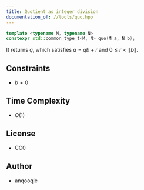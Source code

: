 ```yaml
---
title: Quotient as integer division
documentation_of: //tools/quo.hpp
---
```


```cpp
template <typename M, typename N>
constexpr std::common_type_t<M, N> quo(M a, N b);
```

It returns $q$, which satisfies $a = qb + r$ and $0 \leq r < \|b\|$.

## Constraints
- $b \neq 0$

## Time Complexity
- $O(1)$

## License
- CC0

## Author
- anqooqie
